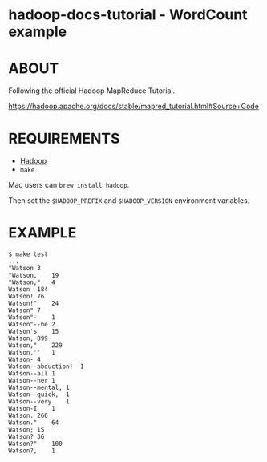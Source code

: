 # hadoop-docs-tutorial - WordCount example

# ABOUT

Following the official Hadoop MapReduce Tutorial.

https://hadoop.apache.org/docs/stable/mapred_tutorial.html#Source+Code

# REQUIREMENTS

* [Hadoop](http://hadoop.apache.org/)
* `make`

Mac users can `brew install hadoop`.

Then set the `$HADOOP_PREFIX` and `$HADOOP_VERSION` environment variables.

# EXAMPLE

```
$ make test
...
"Watson 3
"Watson,    19
"Watson,"   4
Watson  184
Watson! 76
Watson!"    24
Watson" 7
Watson"-    1
Watson"--he 2
Watson's    15
Watson, 899
Watson,"    229
Watson,''   1
Watson- 4
Watson--abduction!  1
Watson--all 1
Watson--her 1
Watson--mental, 1
Watson--quick,  1
Watson--very    1
Watson-I    1
Watson. 266
Watson."    64
Watson; 15
Watson? 36
Watson?"    100
Watson?,    1
```
